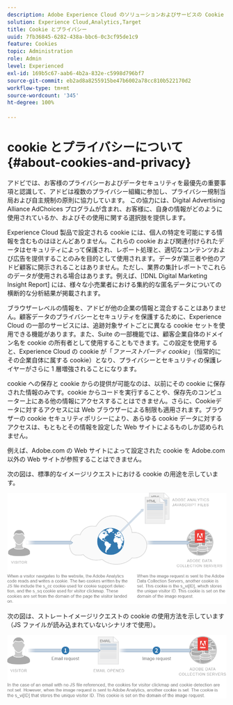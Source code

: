 ```yaml
---
description: Adobe Experience Cloud のソリューションおよびサービスの Cookie とプライバシーについて説明します。
solution: Experience Cloud,Analytics,Target
title: Cookie とプライバシー
uuid: 7fb36845-6282-438a-bbc6-0c3cf95de1c9
feature: Cookies
topic: Administration
role: Admin
level: Experienced
exl-id: 169b5c67-aab6-4b2a-832e-c5998d796bf7
source-git-commit: eb2ad8a8255915be47b6002a78cc810b522170d2
workflow-type: tm+mt
source-wordcount: '345'
ht-degree: 100%

---
```


# cookie とプライバシーについて {#about-cookies-and-privacy}

アドビでは、お客様のプライバシーおよびデータセキュリティを最優先の重要事項と認識して、アドビは複数のプライバシー組織に参加し、プライバシー規制当局および自主規制の原則に協力しています。 この協力には、Digital Advertising Alliance AdChoices プログラムが含まれ、お客様に、自身の情報がどのように使用されているか、およびその使用に関する選択肢を提供します。

Experience Cloud 製品で設定される cookie には、個人の特定を可能にする情報を含むものはほとんどありません。これらの cookie および関連付けられたデータはセキュリティによって保護され、レポート処理と、適切なコンテンツおよび広告を提供することのみを目的として使用されます。データが第三者や他のアドビ顧客に開示されることはありません。ただし、業界の集計レポートでこれらのデータが使用される場合はあります。例えば、[!DNL Digital Marketing Insight Report] には、様々な小売業者における集約的な匿名データについての横断的な分析結果が掲載されます。

ブラウザーレベルの情報を、アドビが他の企業の情報と混合することはありません。顧客データのプライバシーとセキュリティを保護するために、Experience Cloud の一部のサービスには、追跡対象サイトごとに異なる cookie セットを使用できる機能があります。また、Suite の一部機能では、顧客企業自体のドメイン名を cookie の所有者として使用することもできます。この設定を使用すると、Experience Cloud の cookie が「*ファーストパーティ cookie*」（恒常的にその企業自体に属する cookie）となり、プライバシーとセキュリティの保護レイヤーがさらに 1 層増強されることになります。

cookie への保存と cookie からの提供が可能なのは、以前にその cookie に保存された情報のみです。cookie からコードを実行することや、保存先のコンピューター上にある他の情報にアクセスすることはできません。さらに、Cookieデータに対するアクセスには Web ブラウザーによる制限も適用されます。ブラウザーの cookie セキュリティポリシーにより、あらゆる cookie データに対するアクセスは、もともとその情報を設定した Web サイトによるものしか認められません。

例えば、Adobe.com の Web サイトによって設定された cookie を Adobe.com 以外の Web サイトが参照することはできません。

次の図は、標準的なイメージリクエストにおける cookie の用途を示しています。

![標準的な画像リクエストの cookie 使用](assets/CookiesProcessGraphic-01.png)

次の図は、ストレートイメージリクエストの cookie の使用方法を示しています（JS ファイルが読み込まれていないシナリオで使用）。

![ストレートイメージリクエストの cookie 使用](assets/CookiesProcessGraphic2.png)
